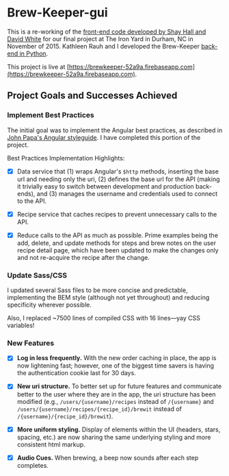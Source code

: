 # Brew-Keeper-gui

This is a re-working of the [front-end code developed by Shay Hall and David
White](https://github.com/Brew-Keeper/brew-keeper-gui) for our final project at
The Iron Yard in Durham, NC in November of 2015. Kathleen Rauh and I developed
the Brew-Keeper [back-end in
Python](https://github.com/Brew-Keeper/brew-keeper-api).

This project is live at
[https://brewkeeper-52a9a.firebaseapp.com](https://brewkeeper-52a9a.firebaseapp.com).

## Project Goals and Successes Achieved

### Implement Best Practices

The initial goal was to implement the Angular best practices, as described
in [John Papa's Angular
styleguide](https://github.com/johnpapa/angular-styleguide/tree/master/a1). I
have completed this portion of the project.

Best Practices Implementation Highlights:

- [x] Data service that (1) wraps Angular's `$http` methods, inserting the base
  url and needing only the uri, (2) defines the base url for the API (making it
  trivially easy to switch between development and production back-ends), and
  (3) manages the username and credentials used to connect to the API.

- [x] Recipe service that caches recipes to prevent unnecessary calls to the API.

- [x] Reduce calls to the API as much as possible. Prime examples being the
  add, delete, and update methods for steps and brew notes on the user recipe
  detail page, which have been updated to make the changes only and not
  re-acquire the recipe after the change.

### Update Sass/CSS

I updated several Sass files to be more concise and predictable, implementing
the BEM style (although not yet throughout) and reducing specificity wherever
possible.

Also, I replaced ~7500 lines of compiled CSS with 16 lines—yay CSS variables!

### New Features

- [x] **Log in less frequently.** With the new order caching in place, the app is
  now lightening fast; however, one of the biggest time savers is having the
  authentication cookie last for 30 days.

- [x] **New uri structure.** To better set up for future features and communicate
  better to the user where they are in the app, the uri structure has been
  modified (e.g., `/users/{username}/recipes` instead of `/{username}` and
  `/users/{username}/recipes/{recipe_id}/brewit` instead of
  `/{username}/{recipe_id}/brewit`).

- [x] **More uniform styling.** Display of elements within the UI (headers, stars,
  spacing, etc.) are now sharing the same underlying styling and more
  consistent html markup.

- [x] **Audio Cues.** When brewing, a beep now sounds after each step completes.
